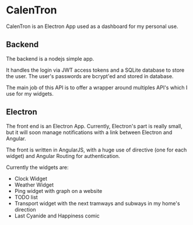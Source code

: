 CalenTron
====

CalenTron is an Electron App used as a
dashboard for my personal use.

Backend
-

The backend is a nodejs simple app.

It handles the login via JWT access tokens
and a SQLite database to store the user. The user's
passwords are bcrypt'ed and stored in database.

The main job of this API is to offer a wrapper around
multiples API's which I use for my widgets.

Electron
-

The front end is an Electron App. Currently, Electron's part is really
small, but it will soon manage notifications with a link between
Electron and Angular.

The front is written in AngularJS, with a huge use of directive (one for each widget)
and Angular Routing for authentication.

Currently the widgets are:
- Clock Widget
- Weather Widget
- Ping widget with graph on a website
- TODO list
- Transport widget with the next tramways and subways in my home's direction
- Last Cyanide and Happiness comic